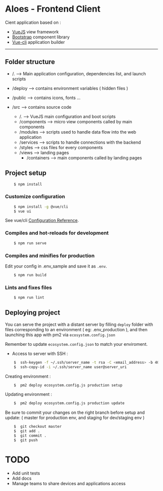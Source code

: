 # Aloes - Frontend Client

Cient application based on :
- [VueJS](https://vuejs.org/) view framework
- [Bootstrap](http://getbootstrap.com/) component library
- [Vue-cli](https://cli.vuejs.org/) application builder

---


## Folder structure

- /.  --> Main application configuration, dependencies list, and launch scripts 

- /deploy --> contains environment variables ( hidden files )

- /public --> contains icons, fonts ... 

- /src --> contains source code 
	- /.  -->  VueJS main configuration and boot scripts
	- /components --> micro view components called by main components
	- /modules --> scripts used to handle data flow into the web application
	- /services --> scripts to handle connections with the backend
	- /styles --> css files for every components
	- /views --> landing pages 
		- /containers --> main components called by landing pages
	

## Project setup

```bash
	$ npm install
```


### Customize configuration

```bash
	$ npm install -g @vue/cli
	$ vue ui
```
See vue/cli [Configuration Reference](https://cli.vuejs.org/config/).


### Compiles and hot-reloads for development

```bash
	$ npm run serve
```


### Compiles and minifies for production

Edit your config in .env_sample and save it as `.env`.

```bash
	$ npm run build
```


### Lints and fixes files

```bash
	$ npm run lint
```


## Deploying project

You can serve the project with a distant server by filling `deploy` folder with files corresponding to an environment ( eg: .env_production ), and then launching this app with pm2 via `ecosystem.config.json` 

Remember to update `ecosystem.config.json` to match your enviroment.

- Access to server with SSH :

```bash
	$  ssh-keygen -f ~/.ssh/server_name -t rsa -C <email_address> -b 4096
	$  ssh-copy-id -i ~/.ssh/server_name user@server_uri
```

Creating environment :

```bash
	$  pm2 deploy ecosystem.config.js production setup
```

Updating environment :

```bash
	$  pm2 deploy ecosystem.config.js production update
```

Be sure to commit your changes on the right branch before setup and update: ( master for production env, and staging for dev/staging env )

```bash
	$  git checkout master
	$  git add .
	$  git commit .
	$  git push
```

# TODO 

- Add unit tests
- Add docs
- Manage teams to share devices and applications access


